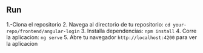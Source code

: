 ## Run

1.-Clona el repositorio
2. Navega al directorio de tu repositorio: `cd your-repo/frontend/angular-login`
3. Installa dependencias: `npm install`
4. Corre la aplicacion: `ng serve`
5. Abre tu navegador `http://localhost:4200` para ver la aplicacion
